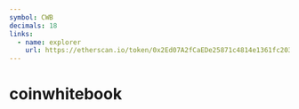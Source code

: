 ```yaml
---
symbol: CWB
decimals: 18
links:
  - name: explorer
    url: https://etherscan.io/token/0x2Ed07A2fCaEDe25871c4814e1361fc20353F40B3
---
```


# coinwhitebook
